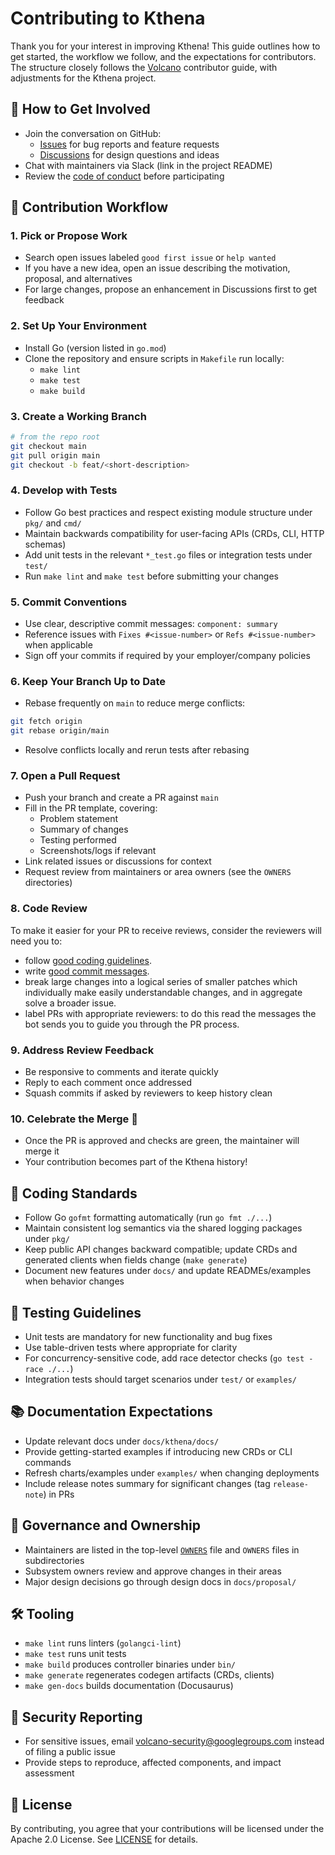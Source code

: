 # Contributing to Kthena

Thank you for your interest in improving Kthena! This guide outlines how to get started, the workflow we follow, and the expectations for contributors. The structure closely follows the [Volcano](https://github.com/volcano-sh/volcano/blob/master/contribute.md) contributor guide, with adjustments for the Kthena project.

## 👋 How to Get Involved

* Join the conversation on GitHub:
  * [Issues](https://github.com/volcano-sh/kthena/issues) for bug reports and feature requests
  * [Discussions](https://github.com/volcano-sh/kthena/discussions) for design questions and ideas
* Chat with maintainers via Slack (link in the project README)
* Review the [code of conduct](https://github.com/volcano-sh/community/blob/master/code_of_conduct.md) before participating

## 🚀 Contribution Workflow

### 1. Pick or Propose Work

* Search open issues labeled `good first issue` or `help wanted`
* If you have a new idea, open an issue describing the motivation, proposal, and alternatives
* For large changes, propose an enhancement in Discussions first to get feedback

### 2. Set Up Your Environment

* Install Go (version listed in `go.mod`)
* Clone the repository and ensure scripts in `Makefile` run locally:
  * `make lint`
  * `make test`
  * `make build`

### 3. Create a Working Branch

```bash
# from the repo root
git checkout main
git pull origin main
git checkout -b feat/<short-description>
```

### 4. Develop with Tests

* Follow Go best practices and respect existing module structure under `pkg/` and `cmd/`
* Maintain backwards compatibility for user-facing APIs (CRDs, CLI, HTTP schemas)
* Add unit tests in the relevant `*_test.go` files or integration tests under `test/`
* Run `make lint` and `make test` before submitting your changes

### 5. Commit Conventions

* Use clear, descriptive commit messages: `component: summary`
* Reference issues with `Fixes #<issue-number>` or `Refs #<issue-number>` when applicable
* Sign off your commits if required by your employer/company policies

### 6. Keep Your Branch Up to Date

* Rebase frequently on `main` to reduce merge conflicts:

```bash
git fetch origin
git rebase origin/main
```

* Resolve conflicts locally and rerun tests after rebasing

### 7. Open a Pull Request

* Push your branch and create a PR against `main`
* Fill in the PR template, covering:
  * Problem statement
  * Summary of changes
  * Testing performed
  * Screenshots/logs if relevant
* Link related issues or discussions for context
* Request review from maintainers or area owners (see the `OWNERS` directories)

### 8. Code Review

To make it easier for your PR to receive reviews, consider the reviewers will need you to:

* follow [good coding guidelines](https://go.dev/wiki/CodeReviewComments).
* write [good commit messages](https://chris.beams.io/posts/git-commit/).
* break large changes into a logical series of smaller patches which individually make easily understandable changes, and in aggregate solve a broader issue.
* label PRs with appropriate reviewers: to do this read the messages the bot sends you to guide you through the PR process.

### 9. Address Review Feedback

* Be responsive to comments and iterate quickly
* Reply to each comment once addressed
* Squash commits if asked by reviewers to keep history clean

### 10. Celebrate the Merge 🎉

* Once the PR is approved and checks are green, the maintainer will merge it
* Your contribution becomes part of the Kthena history!

## 📐 Coding Standards

* Follow Go `gofmt` formatting automatically (run `go fmt ./...`)
* Maintain consistent log semantics via the shared logging packages under `pkg/`
* Keep public API changes backward compatible; update CRDs and generated clients when fields change (`make generate`)
* Document new features under `docs/` and update READMEs/examples when behavior changes

## 🧪 Testing Guidelines

* Unit tests are mandatory for new functionality and bug fixes
* Use table-driven tests where appropriate for clarity
* For concurrency-sensitive code, add race detector checks (`go test -race ./...`)
* Integration tests should target scenarios under `test/` or `examples/`

## 📚 Documentation Expectations

* Update relevant docs under `docs/kthena/docs/`
* Provide getting-started examples if introducing new CRDs or CLI commands
* Refresh charts/examples under `examples/` when changing deployments
* Include release notes summary for significant changes (tag `release-note`) in PRs

## 🧭 Governance and Ownership

* Maintainers are listed in the top-level [`OWNERS`](./OWNERS) file and `OWNERS` files in subdirectories
* Subsystem owners review and approve changes in their areas
* Major design decisions go through design docs in `docs/proposal/`

## 🛠 Tooling

* `make lint` runs linters (`golangci-lint`)
* `make test` runs unit tests
* `make build` produces controller binaries under `bin/`
* `make generate` regenerates codegen artifacts (CRDs, clients)
* `make gen-docs` builds documentation (Docusaurus)

## 🔐 Security Reporting

* For sensitive issues, email volcano-security@googlegroups.com instead of filing a public issue
* Provide steps to reproduce, affected components, and impact assessment

## 📝 License

By contributing, you agree that your contributions will be licensed under the Apache 2.0 License. See [LICENSE](./LICENSE) for details.
